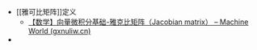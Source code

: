 - [[雅可比矩阵]]定义
	- [【数学】向量微积分基础-雅克比矩阵（Jacobian matrix） – Machine World (gxnuliw.cn)](https://blog.gxnuliw.cn/archives/430)
-